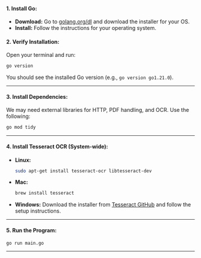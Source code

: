#### **1. Install Go:**
   - **Download:** Go to [golang.org/dl](https://golang.org/dl/) and download the installer for your OS.
   - **Install:** Follow the instructions for your operating system.

#### **2. Verify Installation:**
   Open your terminal and run:
   ```bash
   go version
   ```
   You should see the installed Go version (e.g., `go version go1.21.0`).

---

#### **3. Install Dependencies:**
   We may need external libraries for HTTP, PDF handling, and OCR. Use the following:
   ```bash
   go mod tidy
   ```

---

#### **4. Install Tesseract OCR (System-wide):**

   - **Linux:** 
     ```bash
     sudo apt-get install tesseract-ocr libtesseract-dev
     ```
   - **Mac:** 
     ```bash
     brew install tesseract
     ```
   - **Windows:** 
     Download the installer from [Tesseract GitHub](https://github.com/tesseract-ocr/tesseract) and follow the setup instructions.

---

#### **5. Run the Program:**
   ```bash
   go run main.go
   ```

---
